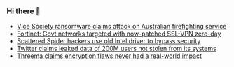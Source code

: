 ### Hi there 👋

<!--START_SECTION:feed-->
* [Vice Society ransomware claims attack on Australian firefighting service](https://www.bleepingcomputer.com/news/security/vice-society-ransomware-claims-attack-on-australian-firefighting-service/)
* [Fortinet: Govt networks targeted with now-patched SSL-VPN zero-day](https://www.bleepingcomputer.com/news/security/fortinet-govt-networks-targeted-with-now-patched-ssl-vpn-zero-day/)
* [Scattered Spider hackers use old Intel driver to bypass security](https://www.bleepingcomputer.com/news/security/scattered-spider-hackers-use-old-intel-driver-to-bypass-security/)
* [Twitter claims leaked data of 200M users not stolen from its systems](https://www.bleepingcomputer.com/news/security/twitter-claims-leaked-data-of-200m-users-not-stolen-from-its-systems/)
* [Threema claims encryption flaws never had a real-world impact](https://www.bleepingcomputer.com/news/security/threema-claims-encryption-flaws-never-had-a-real-world-impact/)
<!--END_SECTION:feed-->

<!--
**frankenk/frankenk** is a ✨ _special_ ✨ repository because its `README.md` (this file) appears on your GitHub profile.

Here are some ideas to get you started:

- 🔭 I’m currently working on ...
- 🌱 I’m currently learning ...
- 👯 I’m looking to collaborate on ...
- 🤔 I’m looking for help with ...
- 💬 Ask me about ...
- 📫 How to reach me: ...
- 😄 Pronouns: ...
- ⚡ Fun fact: ...
-->



